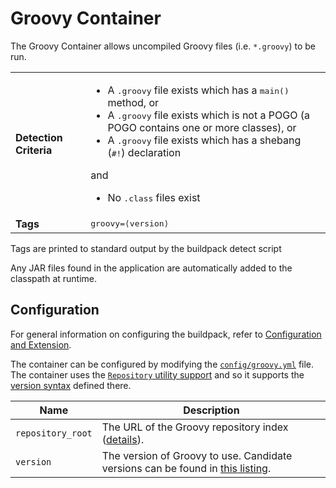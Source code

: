 # Groovy Container
The Groovy Container allows uncompiled Groovy files (i.e. `*.groovy`) to be run.

<table>
  <tr>
    <td><strong>Detection Criteria</strong></td>
    <td><ul>
      <li>A <tt>.groovy</tt> file exists which has a <tt>main()</tt> method, or</li>
      <li>A <tt>.groovy</tt> file exists which is not a POGO (a POGO contains one or more classes), or</li>
      <li>A <tt>.groovy</tt> file exists which has a shebang (<tt>#!</tt>) declaration</li>
    </ul>and<ul>
      <li>No <tt>.class</tt> files exist</li>
    </ul></td>
  </tr>
  <tr>
    <td><strong>Tags</strong></td>
    <td><tt>groovy=&lang;version&rang;</tt></td>
  </tr>
</table>
Tags are printed to standard output by the buildpack detect script

Any JAR files found in the application are automatically added to the classpath at runtime.

## Configuration
For general information on configuring the buildpack, refer to [Configuration and Extension][].

The container can be configured by modifying the [`config/groovy.yml`][] file.  The container uses the [`Repository` utility support][repositories] and so it supports the [version syntax][] defined there.

| Name | Description
| ---- | -----------
| `repository_root` | The URL of the Groovy repository index ([details][repositories]).
| `version` | The version of Groovy to use. Candidate versions can be found in [this listing][].

[Configuration and Extension]: ../README.md#configuration-and-extension
[`config/groovy.yml`]: ../config/groovy.yml
[repositories]: extending-repositories.md
[this listing]: http://download.pivotal.io.s3.amazonaws.com/groovy/index.yml
[version syntax]: extending-repositories.md#version-syntax-and-ordering
